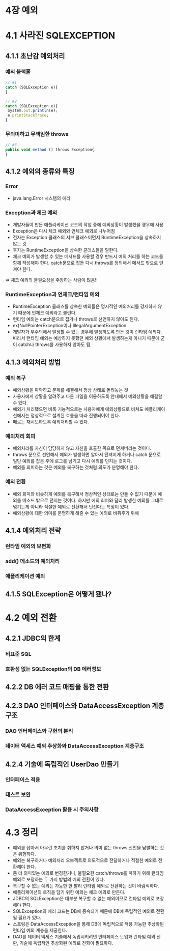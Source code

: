 # 4장 예외

# 4.1 사라진 SQLEXCEPTION

## 4.1.1 초난감 예외처리

### 예외 블랙홀

```jsx
// #1
catch (SQLException e){
}

// #2
catch (SQLException e){
 System.out.println(e);
 e.printStackTrace;
}

```

### 무의미하고 무책임한 throws

```jsx
// #3
public void method () throws Exception{
}
```

## 4.1.2 예외의 종류와 특징

### Error

- java.lang.Error 시스템의 에러

### Exception과 체크 예외

- 개발자들이 만든 애플리케이션 코드의 작업 중에 예외상황이 발생했을 경우에 사용
- Exception은 다시 체크 예외와 언체크 예외로 나누어짐
- 전자는 Exception 클래스의 서브 클래스이면서 RuntimeException을 상속하지 않는 것
- 후자는 RuntimeException을 상속한 클래스들을 말한다.
- 체크 예외가 발생할 수 있는 메서드를 사용할 경우 반드시 예외 처리를 하는 코드를 함께 작성해야 한다. catch문으로 잡든 다시 throws를 정의해서 메서드 밖으로 던져야 한다.

⇒ 체크 예외의 불필요성을 주장하는 사람이 많음!!

### RuntimeException과 언체크/런타임 예외

- RuntimeException 클래스를 상속한 예외들은 명시적인 예외처리를 강제하지 않기 때문에 언체크 예외라고 불린다.
- 런타임 예외는 catch문으로 잡거나 throws로 선언하지 않아도 된다.
- ex)NullPointerException이나 IllegalArgumentException
- 개발자가 부주의해서 발생할 수 있는 경우에 발생하도록 만든 것이 런타임 예외다. 따라서 런타임 예외는 예상하지 못했던 예외 상황에서 발생하는게 아니기 때문에 굳이 catch나 throws를 사용하지 않아도 됨

## 4.1.3 예외처리 방법

### 예외 복구

- 예외상황을 파악하고 문제를 해결해서 정상 상태로 돌려놓는 것
- 사용자에게 상황을 알려주고 다른 파일을 이용하도록 안내해서 예외상황을 해결할 수 있다.
- 예외가 처리됐으면 비록 기능적으로는 사용자에게 에외상황으로 비쳐도 애플리케이션에서는 정상적으로 설계된 흐름을 따라 진행되어야 한다.
- 때로는 재시도하도록 예외처리할 수 있다.

### 예외처리 회피

- 예외처리를 자신이 담당하지 않고 자신을 호출한 쪽으로 던져버리는 것이다.
- throws 문으로 선언해서 예외가 발생하면 알아서 던져지게 하거나 catch 문으로 일단 예외를 잡은 후에 로그를 남기고 다시 예외를 던지는 것이다.
- 예외를 회피하는 것은 예외를 복구하는 것처럼 의도가 분명해야 한다.

### 예외 전환

- 예외 회피와 비슷하게 예외를 복구해서 정상적인 상태로는 만들 수 없기 때문에 예외를 메소드 밖으로 던지는 것이다. 하지만 에외 회피와 달리 발생한 예외를 그대로 넘기는게 아니라 적절한 예외로 전환해서 던진다는 특징이 있다.
- 예외상황에 대한 의미를 분명하게 해줄 수 있는 예외로 바꿔주기 위해

## 4.1.4 예외처리 전략

### 런타임 예외의 보편화

### add() 메소드의 예외처리

### 애플리케이션 예외

## 4.1.5 SQLException은 어떻게 됐나?

# 4.2 예외 전환

## 4.2.1 JDBC의 한계

### 비표준 SQL

### 호환성 없는 SQLException의 DB 에러정보

## 4.2.2 DB 에러 코드 매핑을 통한 전환

## 4.2.3 DAO 인터페이스와 DataAccessException 계층구조

### DAO 인터페이스와 구현의 분리

### 데이터 액세스 예외 추상화와 DataAccessException 계층구조

## 4.2.4 기술에 독립적인 UserDao 만들기

### 인터페이스 적용

### 테스트 보완

### DataAccessException 활용 시 주의사항

# 4.3 정리

- 예외를 잡아서 아무런 조치를 취하지 않거나 의미 없는 throws 선언을 남발하는 것은 위험하다.
- 예외는 복구하거나 예외처리 오브젝트로 의도적으로 전달하거나 적절한 예외로 전환해야 한다.
- 좀 더 의미있는 예외로 변경한거나, 불필요한 catch/throws를 피하기 위해 런타임 예외로 포장하는 두 가지 방법의 예외 전환이 있다.
- 복구할 수 없는 예외는 가능한 한 빨리 런타임 예외로 전환하는 것이 바람직하다.
- 애플리케이션의 로직을 담기 위한 예외는 체크 예외로 만든다.
- JDBC의 SQLException은 대부분 복구할 수 없는 예외이므로 런타임 예외로 포장해야 한다.
- SQLException의 에러 코드는 DB에 종속되기 때문에 DB에 독립적인 예외로 전환될 필요가 있다.
- 스프링은 DataAccessException을 통해 DB에 독립적으로 적용 가능한 추상화된 런타임 예외 계층을 제공한다.
- DAO를 데이터 액세스 기술에서 독립시키려면 인터페이스 도입과 런타임 예외 전환, 기술에 독립적인 추상화된 예외로 전화이 필요하다.